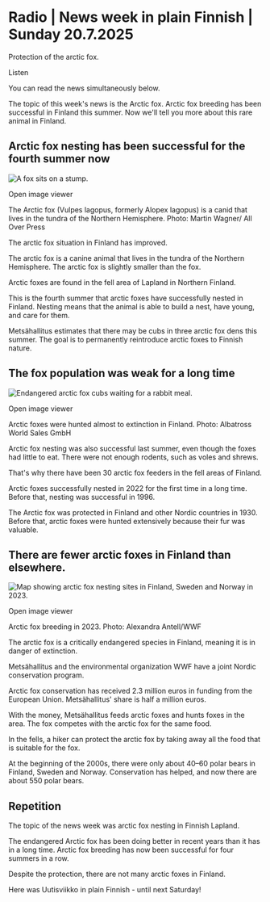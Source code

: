 # Radio | News week in plain Finnish | Sunday 20.7.2025

Protection of the arctic fox.

Listen

You can read the news simultaneously below.

The topic of this week's news is the Arctic fox. Arctic fox breeding has been successful in Finland this summer. Now we'll tell you more about this rare animal in Finland.

## Arctic fox nesting has been successful for the fourth summer now

![A fox sits on a stump.](https://images.cdn.yle.fi/image/upload/c_crop,h_3375,w_6000,x_0,y_296/ar_1.777777777777777,c_fill,g_faces,h_431,w_767/dpr_1.0/q_auto:eco/f_auto/fl_lossy/v1737560935/39-14071296788c75d14c10)

Open image viewer

The Arctic fox (Vulpes lagopus, formerly Alopex lagopus) is a canid that lives in the tundra of the Northern Hemisphere. Photo: Martin Wagner/ All Over Press

The arctic fox situation in Finland has improved.

The arctic fox is a canine animal that lives in the tundra of the Northern Hemisphere. The arctic fox is slightly smaller than the fox.

Arctic foxes are found in the fell area of Lapland in Northern Finland.

This is the fourth summer that arctic foxes have successfully nested in Finland. Nesting means that the animal is able to build a nest, have young, and care for them.

Metsähallitus estimates that there may be cubs in three arctic fox dens this summer. The goal is to permanently reintroduce arctic foxes to Finnish nature.

## The fox population was weak for a long time

![Endangered arctic fox cubs waiting for a rabbit meal.](https://images.cdn.yle.fi/image/upload/c_crop,h_900,w_1600,x_0,y_0/ar_1.777777777777777,c_fill,g_faces,h_431,w_767/dpr_1.0/q_auto:eco/f_auto/fl_lossy/v1569052794/39-5929535d85d835a8190)

Open image viewer

Arctic foxes were hunted almost to extinction in Finland. Photo: Albatross World Sales GmbH

Arctic fox nesting was also successful last summer, even though the foxes had little to eat. There were not enough rodents, such as voles and shrews.

That's why there have been 30 arctic fox feeders in the fell areas of Finland.

Arctic foxes successfully nested in 2022 for the first time in a long time. Before that, nesting was successful in 1996.

The Arctic fox was protected in Finland and other Nordic countries in 1930. Before that, arctic foxes were hunted extensively because their fur was valuable.

## There are fewer arctic foxes in Finland than elsewhere.

![Map showing arctic fox nesting sites in Finland, Sweden and Norway in 2023.](https://images.cdn.yle.fi/image/upload/c_crop,h_1260,w_2240,x_0,y_37/ar_1.777777777777777,c_fill,g_faces,h_431,w_767/dpr_1.0/q_auto:eco/f_auto/fl_lossy/v1705918404/39-123130965ae3e8eac10f)

Open image viewer

Arctic fox breeding in 2023. Photo: Alexandra Antell/WWF

The arctic fox is a critically endangered species in Finland, meaning it is in danger of extinction.

Metsähallitus and the environmental organization WWF have a joint Nordic conservation program.

Arctic fox conservation has received 2.3 million euros in funding from the European Union. Metsähallitus' share is half a million euros.

With the money, Metsähallitus feeds arctic foxes and hunts foxes in the area. The fox competes with the arctic fox for the same food.

In the fells, a hiker can protect the arctic fox by taking away all the food that is suitable for the fox.

At the beginning of the 2000s, there were only about 40–60 polar bears in Finland, Sweden and Norway. Conservation has helped, and now there are about 550 polar bears.

## Repetition

The topic of the news week was arctic fox nesting in Finnish Lapland.

The endangered Arctic fox has been doing better in recent years than it has in a long time. Arctic fox breeding has now been successful for four summers in a row.

Despite the protection, there are not many arctic foxes in Finland.

Here was Uutisviikko in plain Finnish - until next Saturday!
